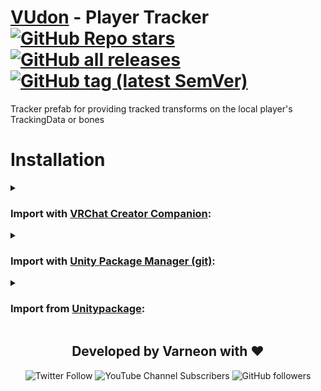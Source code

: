 <div>

# [VUdon](https://github.com/Varneon/VUdon) - Player Tracker [![GitHub Repo stars](https://img.shields.io/github/stars/Varneon/VUdon-PlayerTracker?style=flat&label=Stars)](https://github.com/Varneon/VUdon-PlayerTracker/stargazers) [![GitHub all releases](https://img.shields.io/github/downloads/Varneon/VUdon-PlayerTracker/total?color=blue&label=Downloads&style=flat)](https://github.com/Varneon/VUdon-PlayerTracker/releases) [![GitHub tag (latest SemVer)](https://img.shields.io/github/v/tag/Varneon/VUdon-PlayerTracker?color=blue&label=Release&sort=semver&style=flat)](https://github.com/Varneon/VUdon-PlayerTracker/releases/latest)

</div>

Tracker prefab for providing tracked transforms on the local player's TrackingData or bones

# Installation

<details><summary>

### Import with [VRChat Creator Companion](https://vcc.docs.vrchat.com/vpm/packages#user-packages):</summary>

> 1. Download `com.varneon.vudon.player-tracker.zip` from [here](https://github.com/Varneon/VUdon-PlayerTracker/releases/latest)
> 2. Unpack the .zip somewhere
> 3. In VRChat Creator Companion, navigate to `Settings` > `User Packages` > `Add`
> 4. Navigate to the unpacked folder, `com.varneon.vudon.player-tracker` and click `Select Folder`
> 5. `VUdon - Player Tracker` should now be visible under `Local User Packages` in the project view in VRChat Creator Companion
> 6. Click `Add`

</details><details><summary>

### Import with [Unity Package Manager (git)](https://docs.unity3d.com/2019.4/Documentation/Manual/upm-ui-giturl.html):</summary>

> 1. In the Unity toolbar, select `Window` > `Package Manager` > `[+]` > `Add package from git URL...` 
> 2. Paste the following link: `https://github.com/Varneon/VUdon-PlayerTracker.git?path=/Packages/com.varneon.vudon.player-tracker`

</details><details><summary>

### Import from [Unitypackage](https://docs.unity3d.com/2019.4/Documentation/Manual/AssetPackagesImport.html):</summary>

> 1. Download latest `com.varneon.vudon.player-tracker.unitypackage` from [here](https://github.com/Varneon/VUdon-PlayerTracker/releases/latest)
> 2. Import the downloaded .unitypackage into your Unity project

</details>

<div align="center">

## Developed by Varneon with :hearts:

![Twitter Follow](https://img.shields.io/twitter/follow/Varneon?color=%231c9cea&label=%40Varneon&logo=Twitter&style=for-the-badge)
![YouTube Channel Subscribers](https://img.shields.io/youtube/channel/subscribers/UCKTxeXy7gyaxr-YA9qGWOYg?color=%23FF0000&label=Varneon&logo=YouTube&style=for-the-badge)
![GitHub followers](https://img.shields.io/github/followers/Varneon?color=%23303030&label=Varneon&logo=GitHub&style=for-the-badge)

</div>
